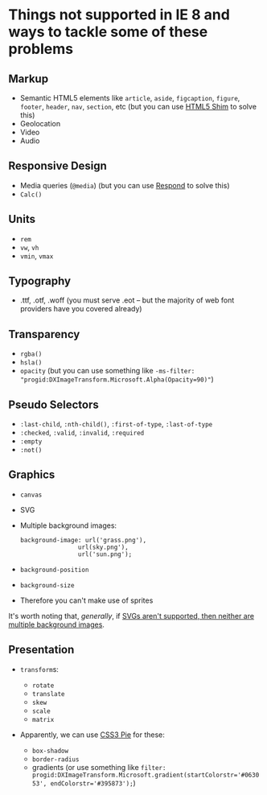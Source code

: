 # Things not supported in IE 8 and ways to tackle some of these problems

## Markup

* Semantic HTML5 elements like `article`, `aside`, `figcaption`, `figure`, `footer`, `header`, `nav`, `section`, etc (but you can use [HTML5 Shim](https://code.google.com/p/html5shim/) to solve this)
* Geolocation
* Video
* Audio

## Responsive Design

* Media queries (`@media`) (but you can use [Respond](https://github.com/scottjehl/Respond) to solve this)
* `Calc()`

## Units

* `rem`
* `vw`, `vh`
* `vmin`, `vmax`

## Typography

* .ttf, .otf, .woff (you must serve .eot – but the majority of web font providers have you covered already)

## Transparency

* `rgba()`
* `hsla()`
* `opacity` (but you can use something like `-ms-filter: "progid:DXImageTransform.Microsoft.Alpha(Opacity=90)"`)

## Pseudo Selectors

* `:last-child`, `:nth-child()`, `:first-of-type`, `:last-of-type`
* `:checked`, `:valid`, `:invalid`, `:required`
* `:empty`
* `:not()`

## Graphics

* `canvas`
* SVG
* Multiple background images:

    ```
 	background-image: url('grass.png'),
					url(sky.png'), 
					url('sun.png');
	```
	
* `background-position`
* `background-size`
* Therefore you can't make use of sprites

It's worth noting that, _generally_, if [SVGs aren't supported, then neither are multiple background images](http://css-tricks.com/svg-fallbacks/).

## Presentation

* `transform`s:
	* `rotate`
	* `translate`
	* `skew`
	* `scale`
	* `matrix`

* Apparently, we can use [CSS3 Pie](http://css3pie.com/) for these:
	* `box-shadow`
	* `border-radius`
	* gradients (or use something like `filter: progid:DXImageTransform.Microsoft.gradient(startColorstr='#063053', endColorstr='#395873');`)